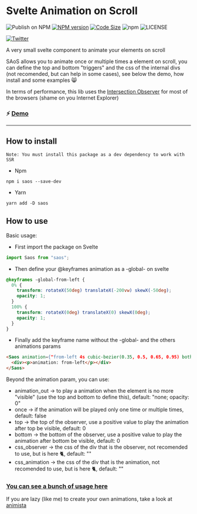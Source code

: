 # Svelte Animation on Scroll
![Publish on NPM](https://github.com/shiryel/saos/workflows/Publish%20on%20NPM/badge.svg)
[![NPM version](https://img.shields.io/npm/v/saos.svg?style=flat)](https://npmjs.org/package/saos)
[![Code Size](https://img.shields.io/github/languages/code-size/shiryel/saos)](https://img.shields.io/github/languages/code-size/shiryel/saos)
![npm](https://img.shields.io/npm/dt/saos)
![LICENSE](https://img.shields.io/github/license/shiryel/saos)

[![Twitter](https://img.shields.io/twitter/follow/shiryel_.svg?style=social)](https://twitter.com/shiryel_)

A very small svelte component to animate your elements on scroll

SAoS allows you to animate once or multiple times a element on scroll, you can define the top and bottom "triggers" and the css of the internal divs (not recomended, but can help in some cases), see below the demo, how install and some examples :smile_cat:

In terms of performance, this lib uses the [Intersection Observer](https://developer.mozilla.org/en-US/docs/Web/API/Intersection_Observer_API) for most of the browsers (shame on you Internet Explorer)

### :zap: [Demo](https://shiryel.github.io/saos/)

---

## How to install

`Note: You must install this package as a dev dependency to work with SSR`

- Npm
```
npm i saos --save-dev
```

- Yarn
```
yarn add -D saos
```

## How to use

Basic usage:
- First import the package on Svelte
```js
import Saos from "saos";
```

- Then define your @keyframes animation as a -global- on svelte
```css
@keyframes -global-from-left {
  0% {
    transform: rotateX(50deg) translateX(-200vw) skewX(-50deg);
    opacity: 1;
  }
  100% {
    transform: rotateX(0deg) translateX(0) skewX(0deg);
    opacity: 1;
  }
}
```

- Finally add the keyframe name without the -global- and the others animations params
```html
<Saos animation={"from-left 4s cubic-bezier(0.35, 0.5, 0.65, 0.95) both"}>
  <div><p>animation: from-left</p></div>
</Saos>
```

Beyond the animation param, you can use:
- animation_out -> to play a animation when the element is no more "visible" (use the top and bottom to define this), default: "none; opacity: 0"
- once -> if the animation will be played only one time or multiple times, default: false
- top -> the top of the observer, use a positive value to play the animation after top be visible, default: 0
- bottom -> the bottom of the observer, use a positive value to play the animation after bottom be visible, default: 0
- css_observer -> the css of the div that is the observer, not recomended to use, but is here :cat2:, default: ""
- css_animation -> the css of the div that is the animation, not recomended to use, but is here :cat2:, default: ""

### [You can see a bunch of usage here](https://github.com/shiryel/saos/blob/master/demo/src/Animations.svelte)

If you are lazy (like me) to create your own animations, take a look at [animista](https://animista.net/play/)
